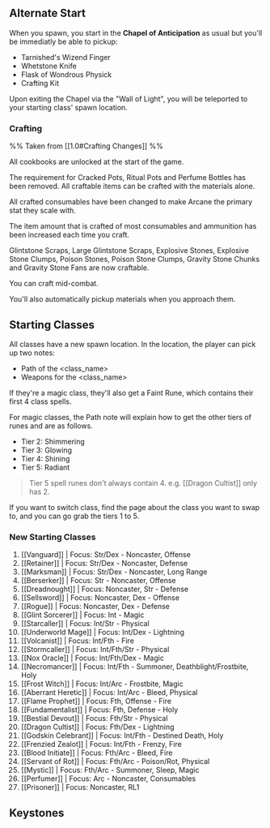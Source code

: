 ## Alternate Start

When you spawn, you start in the **Chapel of Anticipation** as usual but you'll be immediatly be able to pickup:

- Tarnished's Wizend Finger
- Whetstone Knife
- Flask of Wondrous Physick
- Crafting Kit

Upon exiting the Chapel via the "Wall of Light", you will be teleported to your starting class' spawn location.

### Crafting

%% Taken from [[1.0#Crafting Changes]] %%

All cookbooks are unlocked at the start of the game.

The requirement for Cracked Pots, Ritual Pots and Perfume Bottles has been removed. All craftable items can be crafted with the materials alone.

All crafted consumables have been changed to make Arcane the primary stat they scale with.

The item amount that is crafted of most consumables and ammunition has been increased each time you craft.

Glintstone Scraps, Large Glintstone Scraps, Explosive Stones, Explosive Stone Clumps, Poison Stones, Poison Stone Clumps, Gravity Stone Chunks and Gravity Stone Fans are now craftable.

You can craft mid-combat.

You'll also automatically pickup materials when you approach them.

## Starting Classes

All classes have a new spawn location. In the location, the player can pick up two notes:

- Path of the <class_name>
- Weapons for the <class_name>

If they're a magic class, they'll also get a Faint Rune, which contains their first 4 class spells.

For magic classes, the Path note will explain how to get the other tiers of runes and are as follows.

- Tier 2: Shimmering
- Tier 3: Glowing
- Tier 4: Shining
- Tier 5: Radiant

> Tier 5 spell runes don't always contain 4. e.g. [[Dragon Cultist]] only has 2.

If you want to switch class, find the page about the class you want to swap to, and you can go grab the tiers 1 to 5.

### New Starting Classes
1. [[Vanguard]] | Focus: Str/Dex - Noncaster, Offense
2. [[Retainer]] | Focus: Str/Dex - Noncaster, Defense
3. [[Marksman]] | Focus: Str/Dex - Noncaster, Long Range
4. [[Berserker]] | Focus: Str - Noncaster, Offense
5. [[Dreadnought]] | Focus: Noncaster, Str - Defense
6. [[Sellsword]] | Focus: Noncaster, Dex - Offense
7. [[Rogue]] | Focus: Noncaster, Dex - Defense
8. [[Glint Sorcerer]] | Focus: Int - Magic
9. [[Starcaller]] | Focus: Int/Str - Physical
10. [[Underworld Mage]]  | Focus: Int/Dex - Lightning
11. [[Volcanist]] | Focus: Int/Fth - Fire
12. [[Stormcaller]] | Focus: Int/Fth/Str - Physical
13. [[Nox Oracle]] | Focus: Int/Fth/Dex - Magic
14. [[Necromancer]] | Focus: Int/Fth - Summoner, Deathblight/Frostbite, Holy
15. [[Frost Witch]] | Focus: Int/Arc - Frostbite, Magic
16. [[Aberrant Heretic]] | Focus: Int/Arc - Bleed, Physical
17. [[Flame Prophet]] | Focus: Fth, Offense - Fire
18. [[Fundamentalist]] | Focus: Fth, Defense - Holy
19. [[Bestial Devout]] | Focus: Fth/Str - Physical
20. [[Dragon Cultist]] | Focus: Fth/Dex - Lightning
21. [[Godskin Celebrant]] | Focus: Int/Fth - Destined Death, Holy
22. [[Frenzied Zealot]] | Focus: Int/Fth - Frenzy, Fire
23. [[Blood Initiate]] | Focus: Fth/Arc - Bleed, Fire
24. [[Servant of Rot]] | Focus: Fth/Arc - Poison/Rot, Physical
25. [[Mystic]] | Focus: Fth/Arc - Summoner, Sleep, Magic
27. [[Perfumer]] | Focus: Arc - Noncaster, Consumables
28. [[Prisoner]] | Focus: Noncaster, RL1

## Keystones
